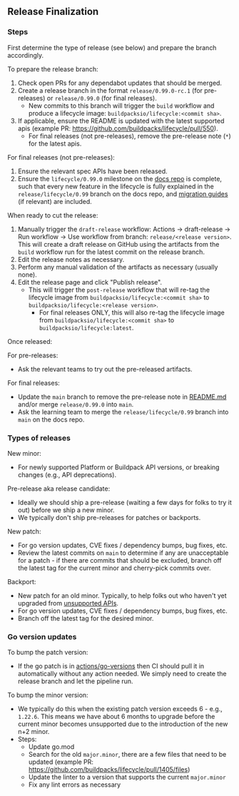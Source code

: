 ## Release Finalization

### Steps

First determine the type of release (see below) and prepare the branch accordingly.

To prepare the release branch:
1. Check open PRs for any dependabot updates that should be merged.
1. Create a release branch in the format `release/0.99.0-rc.1` (for pre-releases) or `release/0.99.0` (for final releases).
   * New commits to this branch will trigger the `build` workflow and produce a lifecycle image: `buildpacksio/lifecycle:<commit sha>`.
1. If applicable, ensure the README is updated with the latest supported apis (example PR: https://github.com/buildpacks/lifecycle/pull/550).
   * For final releases (not pre-releases), remove the pre-release note (`*`) for the latest apis.

For final releases (not pre-releases):
1. Ensure the relevant spec APIs have been released.
1. Ensure the `lifecycle/0.99.0` milestone on the [docs repo](https://github.com/buildpacks/docs/blob/main/RELEASE.md#lump-changes) is complete, such that every new feature in the lifecycle is fully explained in the `release/lifecycle/0.99` branch on the docs repo, and [migration guides](https://github.com/buildpacks/docs/tree/main/content/docs/reference/spec/migration) (if relevant) are included.

When ready to cut the release:
1. Manually trigger the `draft-release` workflow: Actions -> draft-release -> Run workflow -> Use workflow from branch: `release/<release version>`. This will create a draft release on GitHub using the artifacts from the `build` workflow run for the latest commit on the release branch.
1. Edit the release notes as necessary.
1. Perform any manual validation of the artifacts as necessary (usually none).
1. Edit the release page and click "Publish release".
   * This will trigger the `post-release` workflow that will re-tag the lifecycle image from `buildpacksio/lifecycle:<commit sha>` to `buildpacksio/lifecycle:<release version>`.
     * For final releases ONLY, this will also re-tag the lifecycle image from `buildpacksio/lifecycle:<commit sha>` to `buildpacksio/lifecycle:latest`.

Once released:

For pre-releases:
- Ask the relevant teams to try out the pre-released artifacts.

For final releases:
- Update the `main` branch to remove the pre-release note in [README.md](https://github.com/buildpacks/lifecycle/blob/main/README.md) and/or merge `release/0.99.0` into `main`.
- Ask the learning team to merge the `release/lifecycle/0.99` branch into `main` on the docs repo.

### Types of releases

New minor:
* For newly supported Platform or Buildpack API versions, or breaking changes (e.g., API deprecations).

Pre-release aka release candidate:
* Ideally we should ship a pre-release (waiting a few days for folks to try it out) before we ship a new minor.
* We typically don't ship pre-releases for patches or backports.

New patch:
* For go version updates, CVE fixes / dependency bumps, bug fixes, etc.
* Review the latest commits on `main` to determine if any are unacceptable for a patch - if there are commits that should be excluded, branch off the latest tag for the current minor and cherry-pick commits over.

Backport:
* New patch for an old minor. Typically, to help folks out who haven't yet upgraded from [unsupported APIs](https://github.com/buildpacks/rfcs/blob/main/text/0110-deprecate-apis.md).
* For go version updates, CVE fixes / dependency bumps, bug fixes, etc.
* Branch off the latest tag for the desired minor.

### Go version updates

To bump the patch version:
* If the go patch is in [actions/go-versions](https://github.com/actions/go-versions/pulls?q=is%3Apr+is%3Aclosed) then CI should pull it in automatically without any action needed.
We simply need to create the release branch and let the pipeline run.

To bump the minor version:
* We typically do this when the existing patch version exceeds 6 - e.g., `1.22.6`. This means we have about 6 months to upgrade before the current minor becomes unsupported due to the introduction of the new n+2 minor.
* Steps:
  * Update go.mod
  * Search for the old `major.minor`, there are a few files that need to be updated (example PR: https://github.com/buildpacks/lifecycle/pull/1405/files)
  * Update the linter to a version that supports the current `major.minor`
  * Fix any lint errors as necessary
